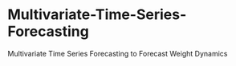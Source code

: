 # Multivariate-Time-Series-Forecasting
Multivariate Time Series Forecasting to Forecast Weight Dynamics

